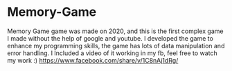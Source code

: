 # Memory-Game
Memory Game game was made on 2020, and this is the first complex game I made without the help of google and youtube. I developed the game to enhance my programming skills, the game has lots of data manipulation and error handling. I Included a video of it working in my fb, feel free to watch my work :)
https://www.facebook.com/share/v/1C8nAj1dRg/

